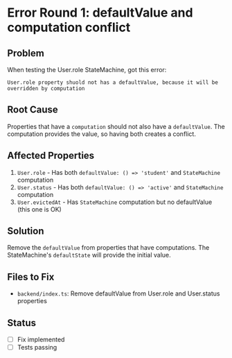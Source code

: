 # Error Round 1: defaultValue and computation conflict

## Problem
When testing the User.role StateMachine, got this error:
```
User.role property shuold not has a defaultValue, because it will be overridden by computation
```

## Root Cause
Properties that have a `computation` should not also have a `defaultValue`. The computation provides the value, so having both creates a conflict.

## Affected Properties
1. `User.role` - Has both `defaultValue: () => 'student'` and `StateMachine` computation
2. `User.status` - Has both `defaultValue: () => 'active'` and `StateMachine` computation  
3. `User.evictedAt` - Has `StateMachine` computation but no defaultValue (this one is OK)

## Solution
Remove the `defaultValue` from properties that have computations. The StateMachine's `defaultState` will provide the initial value.

## Files to Fix
- `backend/index.ts`: Remove defaultValue from User.role and User.status properties

## Status
- [ ] Fix implemented
- [ ] Tests passing